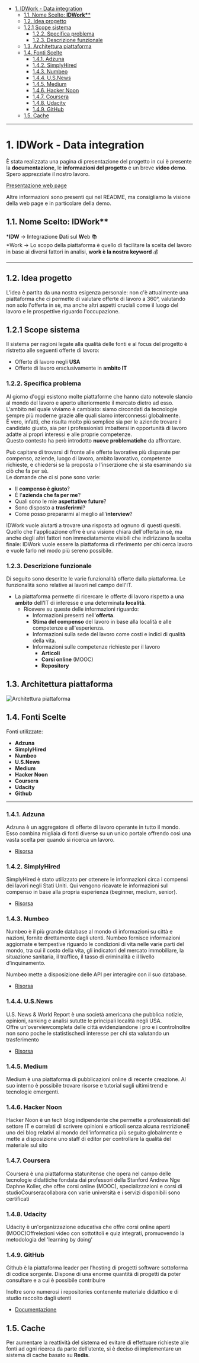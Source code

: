 - [1. IDWork - Data integration](#1-idwork---data-integration)
  - [1.1. Nome Scelto: **IDWork\****](#11-nome-scelto-idwork)
  - [1.2. Idea progetto](#12-idea-progetto)
  - [1.2.1 Scope sistema](#121-scope-sistema)
    - [1.2.2. Specifica problema](#122-specifica-problema)
    - [1.2.3. Descrizione funzionale](#123-descrizione-funzionale)
  - [1.3. Architettura piattaforma](#13-architettura-piattaforma)
  - [1.4. Fonti Scelte](#14-fonti-scelte)
    - [1.4.1. Adzuna](#141-adzuna)
    - [1.4.2. SimplyHired](#142-simplyhired)
    - [1.4.3. Numbeo](#143-numbeo)
    - [1.4.4. U.S.News](#144-usnews)
    - [1.4.5. Medium](#145-medium)
    - [1.4.6. Hacker Noon](#146-hacker-noon)
    - [1.4.7. Coursera](#147-coursera)
    - [1.4.8. Udacity](#148-udacity)
    - [1.4.9. GitHub](#149-github)
  - [1.5. Cache](#15-cache)

___
# 1. IDWork - Data integration	

È stata realizzata una pagina di presentazione del progetto in cui è presente la **documentazione**, le **informazioni del progetto** e un breve **video demo**.\
Spero apprezziate il nostro lavoro.

[Presentazione web page](https://flavio-96.github.io/IDWork-Progetto-IDW-18-19/)

Altre informazioni sono presenti qui nel README, ma consigliamo la visione della web page e in particolare della demo.

## 1.1. Nome Scelto: **IDWork\****

\***IDW** &rarr; **I**ntegrazione **D**ati sul **W**eb :books:\
\*Work &rarr; Lo scopo della piattaforma è quello di facilitare la scelta del lavoro in base ai diversi fattori in analisi, **work è la nostra keyword** :moneybag:

___

## 1.2. Idea progetto

L'idea è partita da una nostra esigenza personale: non c'è attualmente una piattaforma che ci permette di valutare offerte di lavoro a 360°, valutando non solo l'offerta in sè, ma anche altri aspetti cruciali come il luogo del lavoro e le prospettive riguardo l'occupazione.

## 1.2.1 Scope sistema

Il sistema per ragioni legate alla qualità delle fonti e al focus del progetto è ristretto alle seguenti offerte di lavoro:

- Offerte di lavoro negli **USA**
- Offerte di lavoro ersclusivamente in **ambito IT**

### 1.2.2. Specifica problema

Al giorno d'oggi esistono molte piattaforme che hanno dato notevole slancio al mondo del lavoro e aperto ulteriormente il mercato dietro ad esso.\
L'ambito nel quale viviamo è cambiato: siamo circondati da tecnologie sempre più moderne grazie alle quali siamo interconnessi globalmente.\
È vero, infatti, che risulta molto più semplice sia per le aziende trovare  il candidato giusto, sia per i professionisti imbattersi in opportunità di lavoro adatte ai propri interessi e alle proprie competenze.\
Questo contesto ha però introdotto **nuove problematiche** da affrontare.

Può capitare di trovarsi di fronte alle offerte lavorative più disparate per compenso, aziende, luogo di lavoro, ambito lavorativo, competenze richieste, e chiedersi se la proposta o l'inserzione che si sta esaminando sia ciò che fa per sè.\
Le domande che ci si pone sono varie: 
- Il **compenso è giusto**?
- È l'**azienda che fa per me**?
- Quali sono le mie **aspettative future**?
- Sono disposto a **trasferirmi**?
- Come posso prepararmi al meglio all'**interview**?

IDWork vuole aiutarti a trovare una risposta ad ognuno di questi quesiti.\
Quello che l'applicazione offre è una visione chiara dell'offerta in sè, ma anche degli altri fattori non immediatamente visibili che indirizzano la scelta finale: IDWork vuole essere la piattaforma di riferimento per chi cerca lavoro e vuole farlo nel modo più sereno possibile.

### 1.2.3. Descrizione funzionale

Di seguito sono descritte le varie funzionalità offerte dalla piattaforma.
Le funzionalità sono relative ai lavori nel campo dell'IT.

- La piattaforma permette di ricercare le offerte di lavoro rispetto a una **ambito** dell'IT di interesse e una determinata **località**.
  - Ricevere su queste delle informazioni riguardo:
    - Informazioni presenti nell'**offerta**.
    - **Stima del compenso** del lavoro in base alla località e alle competenze e all'esperienza.
    - Informazioni sulla sede del lavoro come costi e indici di qualità della vita.
    - Informazioni sulle competenze richieste per il lavoro
      - **Articoli**
      - **Corsi online** (MOOC)
      - **Repository**
      
## 1.3. Architettura piattaforma

![Architettura piattaforma](/images/architecture.jpg)  

## 1.4. Fonti Scelte

Fonti utilizzate:

- **Adzuna**
- **SimplyHired**
- **Numbeo**
- **U.S.News**
- **Medium**
- **Hacker Noon**
- **Coursera**
- **Udacity**
- **Github**
___

### 1.4.1. Adzuna

Adzuna è un aggregatore di offerte di lavoro operante in tutto il mondo. Esso combina migliaia di fonti diverse su un unico portale offrendo così una vasta scelta per quando si ricerca un lavoro.​

- [Risorsa](https://developer.adzuna.com/overview)

### 1.4.2. SimplyHired

SimplyHired è stato utilizzato per ottenere le informazioni circa i compensi dei lavori negli Stati Uniti.
Qui vengono ricavate le informazioni sul compenso in base alla propria esperienza (beginner, medium, senior).

- [Risorsa](https://www.simplyhired.com/salaries)

### 1.4.3. Numbeo

Numbeo è il più grande database al mondo di informazioni su città e nazioni, fornite direttamente dagli utenti. Numbeo fornisce informazioni aggiornate e tempestive riguardo le condizioni di vita nelle varie parti del mondo, tra cui il costo della vita, gli indicatori del mercato immobiliare, la situazione sanitaria, il traffico, il tasso di criminalità e il livello d’inquinamento. 

Numbeo mette a disposizione delle API per interagire con il suo database. 

- [Risorsa](https://www.numbeo.com/common/api.jsp)

### 1.4.4. U.S.News

U.S. News & World Report è una società americana che pubblica notizie, opinioni, ranking e analisi sututte le principali località negli USA.\
Offre un'overviewcompleta delle città evidenziandone i pro e i controInoltre non sono poche le statistischedi interesse per chi sta valutando un trasferimento

- [Risorsa](https://realestate.usnews.com/places/rankings/best-places-to-live)

### 1.4.5. Medium
Medium è una piattaforma di pubblicazioni online di recente creazione. Al suo interno è possibile trovare risorse e tutorial sugli ultimi trend e tecnologie emergenti.​

### 1.4.6. Hacker Noon
Hacker Noon è un tech blog indipendente che permette a professionisti del settore IT e correlati di scrivere opinioni e articoli senza alcuna restrizioneÈ uno dei blog relativi al mondo dell'informatica più seguito globalmente e mette a disposizione uno staff di editor per controllare la qualità del materiale sul sito

### 1.4.7. Coursera
Coursera è una piattaforma statunitense che opera nel campo delle tecnologie didattiche fondata dai professori della Stanford Andrew Nge Daphne Koller, che offre corsi online (MOOC), specializzazioni e corsi di studioCourseracollabora con varie università e i servizi disponibili sono certificati

### 1.4.8. Udacity
Udacity è un'organizzazione educativa che offre corsi online aperti (MOOC)Offrelezioni video con sottotitoli e quiz integrati, promuovendo la metodologia del 'learning by doing'

### 1.4.9. GitHub
Github  è la piattaforma leader per l’hosting di progetti software sottoforma di codice sorgente. Dispone di una enorme quantità di progetti da poter consultare e a cui è possibile contribuire ​

Inoltre sono numerosi i repositories contenente materiale didattico e di studio raccolto dagli utenti

- [Documentazione](https://developer.github.com/v3/)

## 1.5. Cache
Per aumentare la reattività del sistema ed evitare di effettuare richieste alle fonti ad ogni ricerca da parte dell’utente, si è deciso di implementare un sistema di cache basato su **Redis**.


